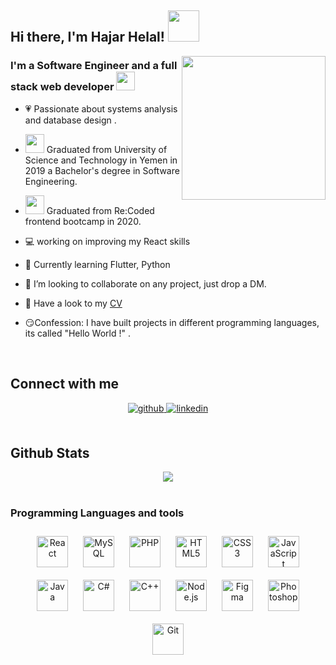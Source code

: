 <h2>  Hi there, I'm Hajar Helal! <img src="https://media.giphy.com/media/mGcNjsfWAjY5AEZNw6/giphy.gif" width="50"></h2> 
   <img align='right' src="https://media.giphy.com/media/ieyl9zmCjO4b4t6qoY/giphy.gif" width="230">
 <h3 align="left">I'm a Software Engineer and a full stack web developer <img src="https://media.giphy.com/media/WUlplcMpOCEmTGBtBW/giphy.gif" width="30">  </h3>  
  

- 💗 Passionate about systems analysis and database design .  
  

- <img src="https://media.giphy.com/media/fYSnHlufseco8Fh93Z/giphy.gif" width="30">  Graduated from University of Science and Technology in Yemen in 2019 a Bachelor's degree in Software Engineering.  
  

- <img src="https://media.giphy.com/media/fYSnHlufseco8Fh93Z/giphy.gif" width="30">  Graduated from Re:Coded frontend bootcamp in 2020.  
  

- 💻  working on  improving my React skills  
  

- 🌱  Currently learning Flutter, Python  
  

- 🤝 I’m looking to collaborate on any project, just drop a DM.  
  

- 📃 Have a look to my [CV](https://docs.google.com/document/d/1gT2_sFH4_E_bPZ6_gexUL_wwbyI9aMfxtUigaTNjbnk/edit?usp=sharing)  


- 😏Confession: I have built projects in different programming  languages, its called "Hello World !"  .  
  

<br/>  


## Connect with me  
<div align="center">
<a href="https://github.com/HajarHelal" target="_blank">
<img src=https://img.shields.io/badge/github-%2324292e.svg?&style=for-the-badge&logo=github&logoColor=white alt=github style="margin-bottom: 5px;" />
</a>
<a href="https://linkedin.com/in/Hajar-Helal" target="_blank">
<img src=https://img.shields.io/badge/linkedin-%231E77B5.svg?&style=for-the-badge&logo=linkedin&logoColor=white alt=linkedin style="margin-bottom: 5px;" />
</a>  
</div>  
  

<br/>  


## Github Stats  
<div align="center"><img src="https://github-readme-stats.vercel.app/api?username=HajarHelal&show_icons=true&count_private=true&hide_border=true" align="center" /></div>  

<br/>  



### Programming Languages and tools
<div align="center">  
<img style="margin: 10px" src="https://profilinator.rishav.dev/skills-assets/react-original-wordmark.svg" alt="React" height="50" />  
<img style="margin: 10px" src="https://profilinator.rishav.dev/skills-assets/mysql-original-wordmark.svg" alt="MySQL" height="50" />  
<img style="margin: 10px" src="https://profilinator.rishav.dev/skills-assets/php-original.svg" alt="PHP" height="50" />  
<img style="margin: 10px" src="https://profilinator.rishav.dev/skills-assets/html5-original-wordmark.svg" alt="HTML5" height="50" />  
<img style="margin: 10px" src="https://profilinator.rishav.dev/skills-assets/css3-original-wordmark.svg" alt="CSS3" height="50" />  
<img style="margin: 10px" src="https://profilinator.rishav.dev/skills-assets/javascript-original.svg" alt="JavaScript" height="50" />  
<img style="margin: 10px" src="https://profilinator.rishav.dev/skills-assets/java-original-wordmark.svg" alt="Java" height="50" />  
<img style="margin: 10px" src="https://profilinator.rishav.dev/skills-assets/csharp-original.svg" alt="C#" height="50" />  
<img style="margin: 10px" src="https://profilinator.rishav.dev/skills-assets/cplusplus-original.svg" alt="C++" height="50" />  
<img style="margin: 10px" src="https://profilinator.rishav.dev/skills-assets/nodejs-original-wordmark.svg" alt="Node.js" height="50" />  
<img style="margin: 10px" src="https://profilinator.rishav.dev/skills-assets/figma-icon.svg" alt="Figma" height="50" />  
<img style="margin: 10px" src="https://profilinator.rishav.dev/skills-assets/photoshop-plain.svg" alt="Photoshop" height="50" />  
<img style="margin: 10px" src="https://profilinator.rishav.dev/skills-assets/git-scm-icon.svg" alt="Git" height="50" />  
</div>
<br />


